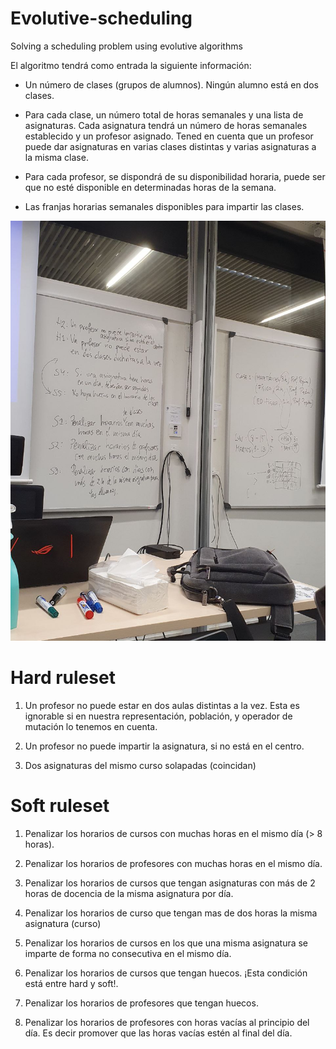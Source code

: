 # Evolutive-scheduling
Solving a scheduling problem using evolutive algorithms

El algoritmo tendrá como entrada la siguiente
información:
* Un número de clases (grupos de alumnos). Ningún alumno está en dos clases.

* Para cada clase, un número total de horas semanales y una lista de asignaturas.
Cada asignatura tendrá un número de horas semanales establecido y un profesor
asignado. Tened en cuenta que un profesor puede dar asignaturas en varias
clases distintas y varias asignaturas a la misma clase.

* Para cada profesor, se dispondrá de su disponibilidad horaria, puede ser que no
esté disponible en determinadas horas de la semana.

* Las franjas horarias semanales disponibles para impartir las clases.



<img src="class.jpeg">

# Hard ruleset

1. Un profesor no puede estar en dos aulas distintas a la vez. Esta es ignorable si en nuestra representación, población, y operador de mutación lo tenemos en cuenta.

2. Un profesor no puede impartir la asignatura, si no está en el centro.

3. Dos asignaturas del mismo curso solapadas (coincidan)


# Soft ruleset

1. Penalizar los horarios de cursos con muchas horas en el mismo día (> 8 horas).

2. Penalizar los horarios de profesores con muchas horas en el mismo día.

3. Penalizar los horarios de cursos que tengan asignaturas con más de 2 horas de docencia de la misma asignatura por día.

4. Penalizar los horarios de curso que tengan mas de dos horas la misma asignatura (curso)

5. Penalizar los horarios de cursos en los que una misma asignatura se imparte de forma no consecutiva en el mismo día.

6. Penalizar los horarios de cursos que tengan huecos. ¡Esta condición está entre hard y soft!.

7. Penalizar los horarios de profesores que tengan huecos.

8. Penalizar los horarios de profesores con horas vacías al principio del día. Es decir promover que las horas vacías estén al final del día.



